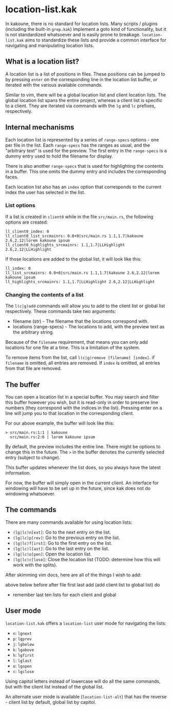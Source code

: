 # location-list.kak

In kakoune, there is no standard for location lists. Many scripts / plugins (including the built-in `grep.kak`) implement a goto kind of functionality, but it is not standardized whatsoever and is easily prone to breakage. `location-list.kak` aims to standardize these lists and provide a common interface for navigating and manipulating location lists.

## What is a location list?

A location list is a list of positions in files. These positions can be jumped to by pressing `enter` on the corresponding line in the location list buffer, or iterated with the various available commands.

Similar to vim, there will be a global location list and client location lists. The global location list spans the entire project, whereas a client list is specific to a client. They are iterated via commands with the `lg` and `lc` prefixes, respectively.

## Internal mechanisms

Each location list is represented by a series of `range-specs` options - one per file in the list. Each `range-specs` has the ranges as usual, and the "arbitrary text" is used for the preview. The first entry in the `range-specs` is a dummy entry used to hold the filename for display.

There is also another `range-specs` that is used for highlighting the contents in a buffer. This one omits the dummy entry and includes the corresponding faces.

Each location list also has an `index` option that corresponds to the current index the user has selected in the list.

### List options

If a list is created in `client0` while in the file `src/main.rs`, the following options are created:

```
ll_client0_index: 0
ll_client0_list_srcmainrs: 0.0+0|src/main.rs 1.1,1.7|kakoune 2.6,2.12|lorem kakoune ipsum
ll_client0_highlights_srcmainrs: 1.1,1.7|LLHighlight 2.6,2.12|LLHighlight
```

If those locations are added to the global list, it will look like this:

```
ll_index: 0
ll_list_srcmainrs: 0.0+0|src/main.rs 1.1,1.7|kakoune 2.6,2.12|lorem kakoune ipsum
ll_highlights_srcmainrs: 1.1,1.7|LLHighlight 2.6,2.12|LLHighlight
```

### Changing the contents of a list

The `l(c|g)add` commands will allow you to add to the client list or global list respectively. These commands take two arguments:
- filename (str) - The filename that the locations correspond with.
- locations (range-specs) - The locations to add, with the preview text as the arbitrary string.

Because of the `filename` requirement, that means you can only add locations for one file at a time. This is a limitation of the system.

To remove items from the list, call `l(c|g)remove [filename] [index]`. if `filename` is omitted, all entries are removed. If `index` is omitted, all entries from that file are removed.

## The buffer

You can open a location list in a special buffer. You may search and filter this buffer however you wish, but it is read-only in order to preserve line numbers (they correspond with the indices in the list). Pressing enter on a line will jump you to that location in the corresponding client.

For our above example, the buffer will look like this:

```
> src/main.rs:1:1 | kakoune
  src/main.rs:2:6 | lorem kakoune ipsum
```

By default, the preview includes the entire line. There might be options to change this in the future. The `>` in the buffer denotes the currently selected entry (subject to change).

This buffer updates whenever the list does, so you always have the latest information.

For now, the buffer will simply open in the current client. An interface for windowing will have to be set up in the future, since kak does not do windowing whatsoever.

## The commands

There are many commands available for using location lists:

- `(lg|lc)n[ext]`: Go to the next entry on the list.
- `(lg|lc)p[rev]`: Go to the previous entry on the list.
- `(lg|lc)f[irst]`: Go to the first entry on the list.
- `(lg|lc)l[ast]`: Go to the last entry on the list.
- `(lg|lc)o[pen]`: Open the location list.
- `(lg|lc)c[lose]`: Close the location list (TODO: determine how this will work with the splits).

After skimming vim docs, here are all of the things I wish to add:

above
below
before
after
file
first
last
add (add client list to global list)
do

- remember last ten lists for each client and global

## User mode

`location-list.kak` offers a `location-list` user mode for navigating the lists:

- `n`: `lgnext`
- `p`: `lgprev`
- `j`: `lgbelow`
- `k`: `lgabove`
- `h`: `lgfirst`
- `l`: `lglast`
- `o`: `lgopen`
- `c`: `lgclose`

Using capitol letters instead of lowercase will do all the same commands, but with the client list instead of the global list.

An alternate user mode is available (`location-list-alt`) that has the reverse - client list by default, global list by capitol.
